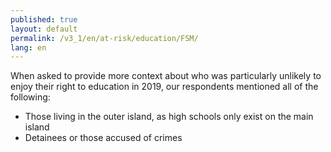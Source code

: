 ```yaml
---
published: true
layout: default
permalink: /v3_1/en/at-risk/education/FSM/
lang: en
---
```

When asked to provide more context about who was particularly unlikely to enjoy their right to education in 2019, our respondents mentioned all of the following:  

- Those living in the outer island, as high schools only exist on the main island 
- Detainees or those accused of crimes
